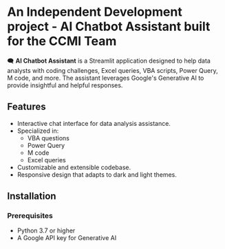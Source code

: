 # An Independent Development project - AI Chatbot Assistant built for the CCMI Team

🗨️ **AI Chatbot Assistant** is a Streamlit application designed to help data analysts with coding challenges, Excel queries, VBA scripts, Power Query, M code, and more. The assistant leverages Google's Generative AI to provide insightful and helpful responses.


## Features

- Interactive chat interface for data analysis assistance.
- Specialized in:
  - VBA questions
  - Power Query
  - M code
  - Excel queries
- Customizable and extensible codebase.
- Responsive design that adapts to dark and light themes.



## Installation

### Prerequisites

- Python 3.7 or higher
- A Google API key for Generative AI
